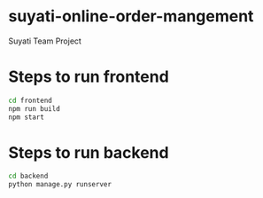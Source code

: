 # suyati-online-order-mangement
Suyati Team Project 

# Steps to run frontend
```bash
cd frontend
npm run build
npm start
```

# Steps to run backend
```bash
cd backend
python manage.py runserver
```
